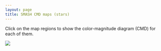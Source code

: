 ```yaml
---
layout: page
title: SMASH CMD maps (stars)
---
```



<head>
    <title>SMASH Interactive Map</title>
</head>

Click on the map regions to show the color-magnitude diagram (CMD) for each of them.

<body>
    <style>
        #hess {
            display: none;
            position: absolute;
            width: 400px;
            border: solid 5px black;
        };
    </style>
    <div id="container">
        <img id="map" src="../assets/smash_map_calibration_v6.jpg"><br>
        <img id="hess" src="../assets/allv6/Field11_hess_finalv6_stars2.jpg">
        <div id="pixel"></div>
    </div>

<script>
    function get_lon_lat(pageX, pageY) {
        minX = 88;
        maxX = 954;
        minY = 15;
        maxY = 614;

        min_lon = 80;
        max_lon = -35;
        min_lat = 40;
        max_lat = -40;

        click_lon = min_lon + (pageX - minX)*(max_lon - min_lon)/(maxX - minX); 
        click_lat = min_lat + (pageY - minY)*(max_lat - min_lat)/(maxY - minY);
        return [click_lon, click_lat];

    };

    var click_centers = [
[-19.6, -13.8, "../assets/allv6/Field1_hess_finalv6_stars2.jpg"],
[-12.1, -15.0, "../assets/allv6/Field2_hess_finalv6_stars2.jpg"],
[-15.1, -13.9, "../assets/allv6/Field3_hess_finalv6_stars2.jpg"],
[-16.7, -13.4, "../assets/allv6/Field4_hess_finalv6_stars2.jpg"],
[-16.9, -11.7, "../assets/allv6/Field5_hess_finalv6_stars2.jpg"],
[-15.4, -12.3, "../assets/allv6/Field6_hess_finalv6_stars2.jpg"],
[-13.9, -12.8, "../assets/allv6/Field7_hess_finalv6_stars2.jpg"],
[-6.4, -15.3, "../assets/allv6/Field8_hess_finalv6_stars2.jpg"],
[-17.2, -10.1, "../assets/allv6/Field9_hess_finalv6_stars2.jpg"],
[-15.7, -10.6, "../assets/allv6/Field10_hess_finalv6_stars2.jpg"],
[-14.1, -11.2, "../assets/allv6/Field11_hess_finalv6_stars2.jpg"],
[-12.6, -11.7, "../assets/allv6/Field12_hess_finalv6_stars2.jpg"],
[-9.6, -12.6, "../assets/allv6/Field13_hess_finalv6_stars2.jpg"],
[-16.0, -9.0, "../assets/allv6/Field14_hess_finalv6_stars2.jpg"],
[-14.5, -9.5, "../assets/allv6/Field15_hess_finalv6_stars2.jpg"],
[-12.9, -10.0, "../assets/allv6/Field16_hess_finalv6_stars2.jpg"],
[-3.7, -14.4, "../assets/allv6/Field17_hess_finalv6_stars2.jpg"],
[-12.2, -7.1, "../assets/allv6/Field18_hess_finalv6_stars2.jpg"],
[-8.8, -9.7, "../assets/allv6/Field19_hess_finalv6_stars2.jpg"],
[-16.2, -2.9, "../assets/allv6/Field20_hess_finalv6_stars2.jpg"],
[-13.1, -3.8, "../assets/allv6/Field21_hess_finalv6_stars2.jpg"],
[-9.6, -6.3, "../assets/allv6/Field22_hess_finalv6_stars2.jpg"],
[-11.7, 0.4, "../assets/allv6/Field23_hess_finalv6_stars2.jpg"],
[-9.1, -3.3, "../assets/allv6/Field24_hess_finalv6_stars2.jpg"],
[-4.7, -9.3, "../assets/allv6/Field25_hess_finalv6_stars2.jpg"],
[-5.6, -5.8, "../assets/allv6/Field26_hess_finalv6_stars2.jpg"],
[-5.7, -1.1, "../assets/allv6/Field27_hess_finalv6_stars2.jpg"],
[-6.9, 2.3, "../assets/allv6/Field28_hess_finalv6_stars2.jpg"],
[-2.2, -3.5, "../assets/allv6/Field29_hess_finalv6_stars2.jpg"],
[-3.1, 3.0, "../assets/allv6/Field30_hess_finalv6_stars2.jpg"],
[-0.7, -8.7, "../assets/allv6/Field31_hess_finalv6_stars2.jpg"],
[-2.4, 1.3, "../assets/allv6/Field32_hess_finalv6_stars2.jpg"],
[0.0, -12.2, "../assets/allv6/Field33_hess_finalv6_stars2.jpg"],
[-1.8, -0.4, "../assets/allv6/Field34_hess_finalv6_stars2.jpg"],
[-2.27, 4.45, "../assets/allv6/Field35_hess_finalv6_stars2.jpg"],
[-1.6, 2.7, "../assets/allv6/Field36_hess_finalv6_stars2.jpg"],
[-1.5, 5.9, "../assets/allv6/Field37_hess_finalv6_stars2.jpg"],
[-1.0, 1.0, "../assets/allv6/Field38_hess_finalv6_stars2.jpg"],
[-0.8, 4.2, "../assets/allv6/Field39_hess_finalv6_stars2.jpg"],
[-0.4, -0.7, "../assets/allv6/Field40_hess_finalv6_stars2.jpg"],
[-0.1, 2.4, "../assets/allv6/Field41_hess_finalv6_stars2.jpg"],
[0.0, 5.6, "../assets/allv6/Field42_hess_finalv6_stars2.jpg"],
[0.5, 0.7, "../assets/allv6/Field43_hess_finalv6_stars2.jpg"],
[0.7, -4.2, "../assets/allv6/Field44_hess_finalv6_stars2.jpg"],
[0.7, 3.9, "../assets/allv6/Field45_hess_finalv6_stars2.jpg"],
[1.1, -1.0, "../assets/allv6/Field46_hess_finalv6_stars2.jpg"],
[1.3, 2.1, "../assets/allv6/Field47_hess_finalv6_stars2.jpg"],
[1.5, 5.3, "../assets/allv6/Field48_hess_finalv6_stars2.jpg"],
[2.0, 0.4, "../assets/allv6/Field49_hess_finalv6_stars2.jpg"],
[2.2, 3.6, "../assets/allv6/Field50_hess_finalv6_stars2.jpg"],
[2.8, 1.9, "../assets/allv6/Field51_hess_finalv6_stars2.jpg"],
[3.1, -8.0, "../assets/allv6/Field52_hess_finalv6_stars2.jpg"],
[5.9, 4.5, "../assets/allv6/Field53_hess_finalv6_stars2.jpg"],
[4.5, -3.4, "../assets/allv6/Field54_hess_finalv6_stars2.jpg"],
[5.7, 1.3, "../assets/allv6/Field55_hess_finalv6_stars2.jpg"],
[9.3, 2.3, "../assets/allv6/Field56_hess_finalv6_stars2.jpg"],
[15.3, 14.7, "../assets/allv6/Field57_hess_finalv6_stars2.jpg"],
[14.6, 9.8, "../assets/allv6/Field58_hess_finalv6_stars2.jpg"],
[12.3, 5.1, "../assets/allv6/Field59_hess_finalv6_stars2.jpg"],
[7.9, -5.7, "../assets/allv6/Field60_hess_finalv6_stars2.jpg"],
[10.5, -1.2, "../assets/allv6/Field61_hess_finalv6_stars2.jpg"],
[2.2, -16.0, "../assets/allv6/Field62_hess_finalv6_stars2.jpg"],
[13.6, 1.6, "../assets/allv6/Field63_hess_finalv6_stars2.jpg"],
[4.4, -13.3, "../assets/allv6/Field64_hess_finalv6_stars2.jpg"],
[6.4, -10.4, "../assets/allv6/Field65_hess_finalv6_stars2.jpg"],
[13.0, -5.0, "../assets/allv6/Field66_hess_finalv6_stars2.jpg"],
[16.1, -2.1, "../assets/allv6/Field67_hess_finalv6_stars2.jpg"],
[11.2, -8.0, "../assets/allv6/Field68_hess_finalv6_stars2.jpg"],
[10.7, -11.3, "../assets/allv6/Field69_hess_finalv6_stars2.jpg"],
[51.8, 18.0, "../assets/allv6/Field70_hess_finalv6_stars2.jpg"],
[50.3, 13.1, "../assets/allv6/Field71_hess_finalv6_stars2.jpg"],
[55.1, 15.9, "../assets/allv6/Field72_hess_finalv6_stars2.jpg"],
[64.6, 17.8, "../assets/allv6/Field74_hess_finalv6_stars2.jpg"],
[56.0, 12.4, "../assets/allv6/Field75_hess_finalv6_stars2.jpg"],
[59.9, 13.6, "../assets/allv6/Field76_hess_finalv6_stars2.jpg"],
[52.7, 9.5, "../assets/allv6/Field77_hess_finalv6_stars2.jpg"],
[15.0, -12.1, "../assets/allv6/Field80_hess_finalv6_stars2.jpg"],
[67.6, 10.8, "../assets/allv6/Field82_hess_finalv6_stars2.jpg"],
[7.6, -15.7, "../assets/allv6/Field83_hess_finalv6_stars2.jpg"],
[55.6, 4.1, "../assets/allv6/Field84_hess_finalv6_stars2.jpg"],
[59.3, 5.4, "../assets/allv6/Field85_hess_finalv6_stars2.jpg"],
[11.6, -14.8, "../assets/allv6/Field87_hess_finalv6_stars2.jpg"],
[60.4, 2.0, "../assets/allv6/Field90_hess_finalv6_stars2.jpg"],
[47.3, -3.5, "../assets/allv6/Field91_hess_finalv6_stars2.jpg"],
[57.3, -1.0, "../assets/allv6/Field92_hess_finalv6_stars2.jpg"],
[66.1, 1.3, "../assets/allv6/Field93_hess_finalv6_stars2.jpg"],
[54.3, -4.0, "../assets/allv6/Field94_hess_finalv6_stars2.jpg"],
[59.2, -6.1, "../assets/allv6/Field98_hess_finalv6_stars2.jpg"],
[52.0, -8.9, "../assets/allv6/Field99_hess_finalv6_stars2.jpg"],
[63.5, -6.5, "../assets/allv6/Field100_hess_finalv6_stars2.jpg"],
[68.7, -5.3, "../assets/allv6/Field101_hess_finalv6_stars2.jpg"],
[53.3, -12.3, "../assets/allv6/Field104_hess_finalv6_stars2.jpg"],
[10.9, -18.1, "../assets/allv6/Field106_hess_finalv6_stars2.jpg"],
[57.0, -14.2, "../assets/allv6/Field109_hess_finalv6_stars2.jpg"],
[65.1, -13.0, "../assets/allv6/Field110_hess_finalv6_stars2.jpg"],
[58.6, -17.5, "../assets/allv6/Field113_hess_finalv6_stars2.jpg"],
[6.9, -18.9, "../assets/allv6/Field115_hess_finalv6_stars2.jpg"],
[52.8, -20.6, "../assets/allv6/Field116_hess_finalv6_stars2.jpg"],
[57.4, -20.7, "../assets/allv6/Field117_hess_finalv6_stars2.jpg"],
[49.1, -22.1, "../assets/allv6/Field118_hess_finalv6_stars2.jpg"],
[67.8, -22.6, "../assets/allv6/Field121_hess_finalv6_stars2.jpg"],
[53.9, -25.6, "../assets/allv6/Field123_hess_finalv6_stars2.jpg"],
[55.4, -30.5, "../assets/allv6/Field127_hess_finalv6_stars2.jpg"],
[63.7, -30.5, "../assets/allv6/Field128_hess_finalv6_stars2.jpg"],
[9.0, -22.7, "../assets/allv6/Field129_hess_finalv6_stars2.jpg"],
[2.8, -19.5, "../assets/allv6/Field130_hess_finalv6_stars2.jpg"],
[4.8, -23.4, "../assets/allv6/Field131_hess_finalv6_stars2.jpg"],
[8.5, -29.5, "../assets/allv6/Field132_hess_finalv6_stars2.jpg"],
[3.8, -28.3, "../assets/allv6/Field133_hess_finalv6_stars2.jpg"],
[0.2, -22.2, "../assets/allv6/Field134_hess_finalv6_stars2.jpg"],
[-0.8, -27.0, "../assets/allv6/Field135_hess_finalv6_stars2.jpg"],
[-5.4, -27.2, "../assets/allv6/Field136_hess_finalv6_stars2.jpg"],
[-8.6, -29.5, "../assets/allv6/Field137_hess_finalv6_stars2.jpg"],
[-4.1, -22.6, "../assets/allv6/Field138_hess_finalv6_stars2.jpg"],
[-10.0, -25.6, "../assets/allv6/Field139_hess_finalv6_stars2.jpg"],
[-18.4, -29.0, "../assets/allv6/Field140_hess_finalv6_stars2.jpg"],
[-8.6, -22.8, "../assets/allv6/Field141_hess_finalv6_stars2.jpg"],
[-14.7, -25.5, "../assets/allv6/Field142_hess_finalv6_stars2.jpg"],
[-13.1, -22.8, "../assets/allv6/Field143_hess_finalv6_stars2.jpg"],
[-21.1, -24.4, "../assets/allv6/Field144_hess_finalv6_stars2.jpg"],
[-17.7, -20.9, "../assets/allv6/Field145_hess_finalv6_stars2.jpg"],
[-22.4, -20.5, "../assets/allv6/Field147_hess_finalv6_stars2.jpg"],
[-5.9, -18.7, "../assets/allv6/Field148_hess_finalv6_stars2.jpg"],
[-17.8, -17.7, "../assets/allv6/Field149_hess_finalv6_stars2.jpg"],
[-22.4, -17.4, "../assets/allv6/Field150_hess_finalv6_stars2.jpg"],
[-8.9, -17.7, "../assets/allv6/Field152_hess_finalv6_stars2.jpg"],
[19.5, 32.3, "../assets/allv6/Field153_hess_finalv6_stars2.jpg"],
[19.4, 24.7, "../assets/allv6/Field154_hess_finalv6_stars2.jpg"],
[19.2, 18.7, "../assets/allv6/Field155_hess_finalv6_stars2.jpg"],
[18.8, 12.7, "../assets/allv6/Field156_hess_finalv6_stars2.jpg"],
[16.6, 4.4, "../assets/allv6/Field157_hess_finalv6_stars2.jpg"],
[55.0, 20.5, "../assets/allv6/Field158_hess_finalv6_stars2.jpg"],
[16.1, -8.3, "../assets/allv6/Field159_hess_finalv6_stars2.jpg"],
[69.2, 15.5, "../assets/allv6/Field160_hess_finalv6_stars2.jpg"],
[51.9, 7.2, "../assets/allv6/Field161_hess_finalv6_stars2.jpg"],
[60.4, 9.4, "../assets/allv6/Field162_hess_finalv6_stars2.jpg"],
[50.7, -0.2, "../assets/allv6/Field163_hess_finalv6_stars2.jpg"],
[71.2, 3.0, "../assets/allv6/Field164_hess_finalv6_stars2.jpg"],
[49.9, -6.2, "../assets/allv6/Field165_hess_finalv6_stars2.jpg"],
[49.4, -12.2, "../assets/allv6/Field166_hess_finalv6_stars2.jpg"],
[71.0, -9.7, "../assets/allv6/Field167_hess_finalv6_stars2.jpg"],
[47.7, -18.9, "../assets/allv6/Field168_hess_finalv6_stars2.jpg"],
[62.9, -18.1, "../assets/allv6/Field169_hess_finalv6_stars2.jpg"],
[63.5, -25.6, "../assets/allv6/Field170_hess_finalv6_stars2.jpg"],
[13.1, -21.6, "../assets/allv6/Field171_hess_finalv6_stars2.jpg"],
[49.1, -31.8, "../assets/allv6/Field172_hess_finalv6_stars2.jpg"],
[65.8, -36.0, "../assets/allv6/Field173_hess_finalv6_stars2.jpg"],
[49.5, -37.9, "../assets/allv6/Field174_hess_finalv6_stars2.jpg"],
[11.3, -27.4, "../assets/allv6/Field175_hess_finalv6_stars2.jpg"],
[-20.6, -10.5, "../assets/allv6/Field176_hess_finalv6_stars2.jpg"],
[-18.9, -6.3, "../assets/allv6/Field177_hess_finalv6_stars2.jpg"],
[-15.2, -7.7, "../assets/allv6/Field178_hess_finalv6_stars2.jpg"],
[2.0, -24.4, "../assets/allv6/Field179_hess_finalv6_stars2.jpg"],
[-2.2, -30.0, "../assets/allv6/Field180_hess_finalv6_stars2.jpg"],
[-11.7, -20.1, "../assets/allv6/Field181_hess_finalv6_stars2.jpg"],
[6.6, -25.6, "../assets/allv6/Field183_hess_finalv6_stars2.jpg"],
[-5.28, 5.06, "../assets/allv6/Field184_hess_finalv6_stars2.jpg"],
[-5.41, 1.99, "../assets/allv6/Field185_hess_finalv6_stars2.jpg"],
[-6.08, 3.68, "../assets/allv6/Field186_hess_finalv6_stars2.jpg"],
[-6.27, 0.63, "../assets/allv6/Field187_hess_finalv6_stars2.jpg"],
[-3.77, 4.75, "../assets/allv6/Field188_hess_finalv6_stars2.jpg"],
[-3.91, 1.66, "../assets/allv6/Field189_hess_finalv6_stars2.jpg"],
[-4.18, -1.43, "../assets/allv6/Field190_hess_finalv6_stars2.jpg"],
[-4.51, 6.45, "../assets/allv6/Field191_hess_finalv6_stars2.jpg"],
[-4.57, 3.36, "../assets/allv6/Field192_hess_finalv6_stars2.jpg"],
[-4.77, 0.28, "../assets/allv6/Field193_hess_finalv6_stars2.jpg"],
[-2.71, -1.78, "../assets/allv6/Field195_hess_finalv6_stars2.jpg"],
[-3.12, -4.87, "../assets/allv6/Field196_hess_finalv6_stars2.jpg"],
[-3.29, -0.06, "../assets/allv6/Field198_hess_finalv6_stars2.jpg"],
[-3.63, -3.15, "../assets/allv6/Field199_hess_finalv6_stars2.jpg"],
[-1.24, -2.11, "../assets/allv6/Field201_hess_finalv6_stars2.jpg"],
[-1.66, -5.23, "../assets/allv6/Field202_hess_finalv6_stars2.jpg"],
[-2.64, -6.60, "../assets/allv6/Field204_hess_finalv6_stars2.jpg"],
[0.21, -2.44, "../assets/allv6/Field207_hess_finalv6_stars2.jpg"],
[-0.21, -5.58, "../assets/allv6/Field208_hess_finalv6_stars2.jpg"],
[-0.71, -3.84, "../assets/allv6/Field210_hess_finalv6_stars2.jpg"],
[-1.19, -6.96, "../assets/allv6/Field211_hess_finalv6_stars2.jpg"],
[1.66, -2.76, "../assets/allv6/Field214_hess_finalv6_stars2.jpg"],
[1.24, -5.92, "../assets/allv6/Field215_hess_finalv6_stars2.jpg"],
[0.26, -7.32, "../assets/allv6/Field217_hess_finalv6_stars2.jpg"],
[3.62, 3.32, "../assets/allv6/Field220_hess_finalv6_stars2.jpg"],
[3.41, 0.12, "../assets/allv6/Field221_hess_finalv6_stars2.jpg"],
[3.10, -3.07, "../assets/allv6/Field222_hess_finalv6_stars2.jpg"],
[2.68, -6.25, "../assets/allv6/Field223_hess_finalv6_stars2.jpg"],
[2.55, -1.32, "../assets/allv6/Field226_hess_finalv6_stars2.jpg"],
[2.18, -4.50, "../assets/allv6/Field227_hess_finalv6_stars2.jpg"],
[1.70, -7.66, "../assets/allv6/Field228_hess_finalv6_stars2.jpg"],
[5.17, 6.27, "../assets/allv6/Field230_hess_finalv6_stars2.jpg"],
[5.06, 3.05, "../assets/allv6/Field231_hess_finalv6_stars2.jpg"],
[4.85, -0.16, "../assets/allv6/Field232_hess_finalv6_stars2.jpg"],
[4.11, -6.57, "../assets/allv6/Field233_hess_finalv6_stars2.jpg"],
[4.41, 4.79, "../assets/allv6/Field235_hess_finalv6_stars2.jpg"],
[4.25, 1.58, "../assets/allv6/Field236_hess_finalv6_stars2.jpg"],
[3.98, -1.62, "../assets/allv6/Field237_hess_finalv6_stars2.jpg"],
[3.62, -4.82, "../assets/allv6/Field238_hess_finalv6_stars2.jpg"],
[5.41, -1.91, "../assets/allv6/Field243_hess_finalv6_stars2.jpg"],
[12.24, 18.31, "../assets/allv6/Field246_hess_finalv6_stars2.jpg"],
[15.07, 21.30, "../assets/allv6/Field247_hess_finalv6_stars2.jpg"] ];

    document.getElementById("map").addEventListener("click", function (event) {
        var contentvar = document.getElementById("map")
        var rect = contentvar.getBoundingClientRect()
        // [0].children[0]
        // console.log(contentvar.clientX);
        // console.log(contentvar.pageX);
        click_lonlat = get_lon_lat(event.clientX-rect.left, event.clientY-rect.top);
        x = event.clientX-rect.left
        y = event.clientY-rect.top
  
        out_str = x + " " + y + " " + click_lonlat[0] + " " + click_lonlat[1];
        // out_str = event.pageX-contentvar.offsetLeft + " " + event.pageY-contentvar.offsetTop + " " + click_lonlat[0] + " " + click_lonlat[1];
        // document.getElementById("pixel").innerHTML = out_str;
        // out_str = event.clientX + " " + event.clientY + " " + click_lonlat[0] + " " + click_lonlat[1];
        // document.getElementById("pixel").innerHTML = out_str;
        // console.log()

        cmd = document.getElementById("hess")
        for(var i=0; i<click_centers.length; i++) {
            target_lon = click_centers[i][0];
            target_lat = click_centers[i][1];
            target_img = click_centers[i][2];
            dist = Math.pow(click_lonlat[0] - target_lon,2) +
                Math.pow(click_lonlat[1] - target_lat,2);
            if(dist < 0.3) {

                cmd.style.display = "block";
                if(event.pageX >  20000) {
                    cmd.style.left = 40;
                } else {
                    cmd.style.left = 800;
                };
                // cmd.style.left = 1000;
                cmd.style.top = 20;
                cmd.src = target_img;
                return;
            }
        };
        // Didn't find one.
        cmd.style.display = "none";

    });
</script>
</body>


